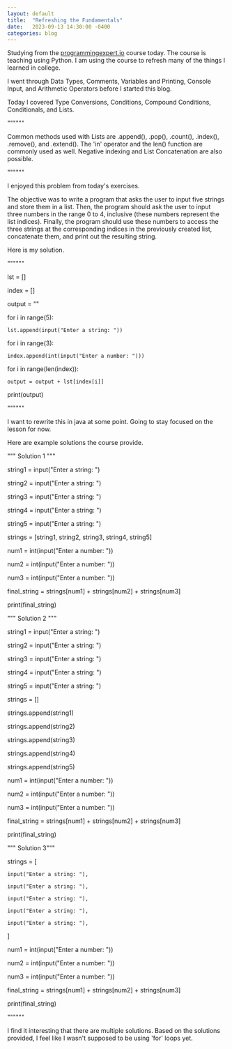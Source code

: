 ```yaml
---
layout: default
title:  "Refreshing the Fundamentals"
date:   2023-09-13 14:30:00 -0400
categories: blog
---
```

Studying from the [programmingexpert.io][course-site] course today. The course is teaching using Python. I am using the course to refresh many of the things I learned in college. 

I went through Data Types, Comments, Variables and Printing, Console Input, and Arithmetic Operators before I started this blog.

Today I covered Type Conversions, Conditions, Compound Conditions, Conditionals, and Lists.

""""""

Common methods used with Lists are .append(), .pop(), .count(), .index(), .remove(), and .extend(). The 'in' operator and the len() function are commonly used as well. Negative indexing and List Concatenation are also possible.

""""""

I enjoyed this problem from today's exercises.

The objective was to write a program that asks the user to input five strings and store them in a list.
Then, the program should ask the user to input three numbers in the range 0 to 4, inclusive (these numbers represent the list indices).
Finally, the program should use these numbers to access the three strings at the corresponding indices in the previously created list, concatenate them, and print out the resulting string.

Here is my solution.

""""""

lst = []

index = []

output = ""

for i in range(5):

    lst.append(input("Enter a string: "))

for i in range(3):

    index.append(int(input("Enter a number: ")))

for i in range(len(index)):

    output = output + lst[index[i]]

print(output)

""""""

I want to rewrite this in java at some point. Going to stay focused on the lesson for now.

Here are example solutions the course provide.

""" Solution 1 """

string1 = input("Enter a string: ")

string2 = input("Enter a string: ")

string3 = input("Enter a string: ")

string4 = input("Enter a string: ")

string5 = input("Enter a string: ")

strings = [string1, string2, string3, string4, string5]

num1 = int(input("Enter a number: "))

num2 = int(input("Enter a number: "))

num3 = int(input("Enter a number: "))

final_string = strings[num1] + strings[num2] + strings[num3]

print(final_string)

""" Solution 2 """

string1 = input("Enter a string: ")

string2 = input("Enter a string: ")

string3 = input("Enter a string: ")

string4 = input("Enter a string: ")

string5 = input("Enter a string: ")

strings = []

strings.append(string1)

strings.append(string2)

strings.append(string3)

strings.append(string4)

strings.append(string5)

num1 = int(input("Enter a number: "))

num2 = int(input("Enter a number: "))

num3 = int(input("Enter a number: "))


final_string = strings[num1] + strings[num2] + strings[num3]

print(final_string)

""" Solution 3"""

strings = [

    input("Enter a string: "),

    input("Enter a string: "),

    input("Enter a string: "),

    input("Enter a string: "),

    input("Enter a string: "),

]

num1 = int(input("Enter a number: "))

num2 = int(input("Enter a number: "))

num3 = int(input("Enter a number: "))

final_string = strings[num1] + strings[num2] + strings[num3]

print(final_string)

""""""

I find it interesting that there are multiple solutions. Based on the solutions provided, I feel like I wasn't
supposed to be using 'for' loops yet.

[course-site]: https://www.programmingexpert.io/index